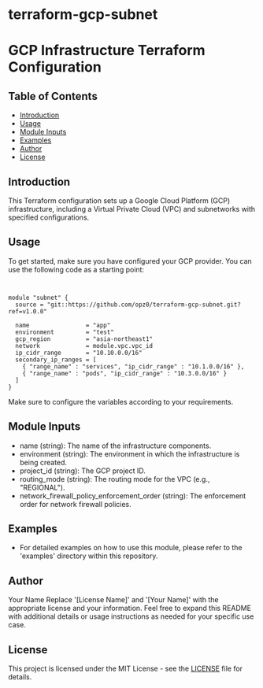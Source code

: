 # terraform-gcp-subnet
# GCP Infrastructure Terraform Configuration

## Table of Contents

- [Introduction](#introduction)
- [Usage](#usage)
- [Module Inputs](#module-inputs)
- [Examples](#examples)
- [Author](#author)
- [License](#license)

## Introduction

This Terraform configuration sets up a Google Cloud Platform (GCP) infrastructure, including a Virtual Private Cloud (VPC) and subnetworks with specified configurations.

## Usage

To get started, make sure you have configured your GCP provider. You can use the following code as a starting point:

```hcl


module "subnet" {
  source = "git::https://github.com/opz0/terraform-gcp-subnet.git?ref=v1.0.0"

  name                = "app"
  environment         = "test"
  gcp_region          = "asia-northeast1"
  network             = module.vpc.vpc_id
  ip_cidr_range       = "10.10.0.0/16"
  secondary_ip_ranges = [
    { "range_name" : "services", "ip_cidr_range" : "10.1.0.0/16" },
    { "range_name" : "pods", "ip_cidr_range" : "10.3.0.0/16" }
  ]
}
```
Make sure to configure the variables according to your requirements.


## Module Inputs
- name (string): The name of the infrastructure components.
- environment (string): The environment in which the infrastructure is being created.
- project_id (string): The GCP project ID.
- routing_mode (string): The routing mode for the VPC (e.g., "REGIONAL").
- network_firewall_policy_enforcement_order (string): The enforcement order for network firewall policies.

## Examples
- For detailed examples on how to use this module, please refer to the 'examples' directory within this repository.

## Author
Your Name Replace '[License Name]' and '[Your Name]' with the appropriate license and your information. Feel free to expand this README with additional details or usage instructions as needed for your specific use case.

## License
This project is licensed under the MIT License - see the [LICENSE](https://github.com/opz0/terraform-gcp-subnet/blob/readme/LICENSE) file for details.
